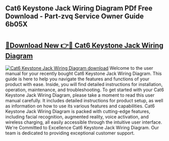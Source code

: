 ## Cat6 Keystone Jack Wiring Diagram PDf Free Download - Part-zvq Service Owner Guide 6b05X

# <h2><a href="http://dfj360b.blite.top/?on=Cat6+Keystone+Jack+Wiring+Diagram">🔗Download New 👉🔴 Cat6 Keystone Jack Wiring Diagram</a></h2>

[![Cat6 Keystone Jack Wiring Diagram download](https://i.imgur.com/lujVjoI.png)](http://dfj360b.blite.top/?on=Cat6+Keystone+Jack+Wiring+Diagram)
Welcome to the user manual for your recently bought Cat6 Keystone Jack Wiring Diagram. This guide is here to help you navigate the features and functions of your product with ease. Inside, you will find detailed instructions for installation, operation, maintenance, and troubleshooting. To get started with your Cat6 Keystone Jack Wiring Diagram, please take a moment to read this user manual carefully. It includes detailed instructions for product setup, as well as information on how to use its various features and capabilities. Cat6 Keystone Jack Wiring Diagram is packed with cutting-edge features, including facial recognition, augmented reality, voice activation, and wireless charging, all easily accessible through the intuitive user interface. We're Committed to Excellence Cat6 Keystone Jack Wiring Diagram. Our team is dedicated to providing exceptional customer support.

